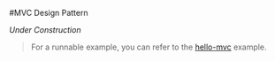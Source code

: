 #MVC Design Pattern

*Under Construction*

> For a runnable example, you can refer to the [hello-mvc](source:example) example.
